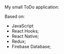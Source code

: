 My small ToDo application:

Based on:
- JavaScript
- React Hooks;
- React Native;
- Redux;
- Firebase Database;

